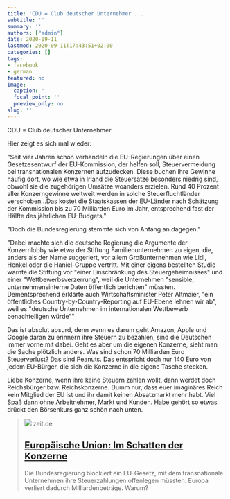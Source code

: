 ```yaml
---
title: 'CDU = Club deutscher Unternehmer ...'
subtitle: ''
summary: ''
authors: ["admin"]
date: 2020-09-11
lastmod: 2020-09-11T17:43:51+02:00
categories: []
tags:
- facebook
- german
featured: no
image:
  caption: ''
  focal_point: ''
  preview_only: no
slug: ''
---
```

CDU = Club deutscher Unternehmer

Hier zeigt es sich mal wieder:

"Seit vier Jahren schon verhandeln die EU-Regierungen über einen Gesetzesentwurf der EU-Kommission, der helfen soll, Steuervermeidung bei transnationalen Konzernen aufzudecken. Diese buchen ihre Gewinne häufig dort, wo wie etwa in Irland die Steuersätze besonders niedrig sind, obwohl sie die zugehörigen Umsätze woanders erzielen. Rund 40 Prozent aller Konzerngewinne weltweit werden in solche Steuerfluchtländer verschoben...Das kostet die Staatskassen der EU-Länder nach Schätzung der Kommission bis zu 70 Milliarden Euro im Jahr, entsprechend fast der Hälfte des jährlichen EU-Budgets."

"Doch die Bundesregierung stemmte sich von Anfang an dagegen."

"Dabei machte sich die deutsche Regierung die Argumente der Konzernlobby wie etwa der Stiftung Familienunternehmen zu eigen, die, anders als der Name suggeriert, vor allem Großunternehmen wie Lidl, Henkel oder die Haniel-Gruppe vertritt. Mit einer eigens bestellten Studie warnte die Stiftung vor "einer Einschränkung des Steuergeheimnisses" und einer "Wettbewerbsverzerrung", weil die Unternehmen "sensible, unternehmensinterne Daten öffentlich berichten" müssten. Dementsprechend erklärte auch Wirtschaftsminister Peter Altmaier, "ein öffentliches Country-by-Country-Reporting auf EU-Ebene lehnen wir ab", weil es "deutsche Unternehmen im internationalen Wettbewerb benachteiligen würde""

Das ist absolut absurd, denn wenn es darum geht Amazon, Apple und Google daran zu erinnern ihre Steuern zu bezahlen, sind die Deutschen immer vorne mit dabei. Geht es aber um die eigenen Konzerne, sieht man die Sache plötzlich anders. Was sind schon 70 Milliarden Euro Steuerverlust? Das sind Peanuts. Das entspricht doch nur 140 Euro von jedem EU-Bürger, die sich die Konzerne in die eigene Tasche stecken.  

Liebe Konzerne, wenn ihre keine Steuern zahlen wollt, dann werdet doch Reichsbürger bzw. Reichskonzerne. Dumm nur, dass euer imaginäres Reich kein Mitglied der EU ist und ihr damit keinen Absatzmarkt mehr habt. Viel Spaß dann ohne Arbeitnehmer, Markt und Kunden. Habe gehört so etwas drückt den Börsenkurs ganz schön nach unten.
> [![](https://img.zeit.de/wirtschaft/2020-09/europaeische-union-steuervermeidung-konzerne-transparenz-eu-gesetz-bundesregierung-bild/wide__1300x731)](https://www.zeit.de/wirtschaft/2020-09/europaeische-union-steuervermeidung-konzerne-transparenz-eu-gesetz-bundesregierung)
> zeit.de
> ## [Europäische Union: Im Schatten der Konzerne](https://www.zeit.de/wirtschaft/2020-09/europaeische-union-steuervermeidung-konzerne-transparenz-eu-gesetz-bundesregierung)
>
>Die Bundesregierung blockiert ein EU-Gesetz, mit dem transnationale Unternehmen ihre Steuerzahlungen offenlegen müssten. Europa verliert dadurch Milliardenbeträge. Warum?


